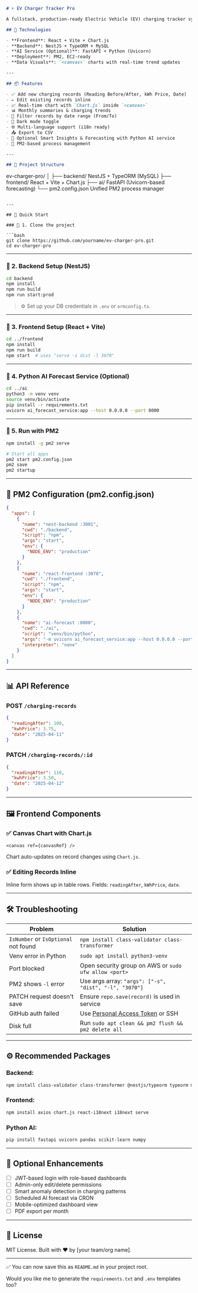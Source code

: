 

```md
# ⚡ EV Charger Tracker Pro

A fullstack, production-ready Electric Vehicle (EV) charging tracker system — built to track, visualize, and intelligently forecast your EV charging sessions.

## 🔧 Technologies

- **Frontend**: React + Vite + Chart.js
- **Backend**: NestJS + TypeORM + MySQL
- **AI Service (Optional)**: FastAPI + Python (Uvicorn)
- **Deployment**: PM2, EC2-ready
- **Data Visuals**: `<canvas>` charts with real-time trend updates

---

## 📦 Features

- ✅ Add new charging records (Reading Before/After, kWh Price, Date)
- ✏️ Edit existing records inline
- 📈 Real-time chart with `Chart.js` inside `<canvas>`
- 📊 Monthly summaries & charging trends
- 📅 Filter records by date range (From/To)
- 🌙 Dark mode toggle
- 🌐 Multi-language support (i18n ready)
- 📤 Export to CSV
- 🧠 Optional Smart Insights & Forecasting with Python AI service
- 🚀 PM2-based process management

---

## 📁 Project Structure

```
ev-charger-pro/
│
├── backend/          NestJS + TypeORM (MySQL)
├── frontend/         React + Vite + Chart.js
├── ai/               FastAPI (Uvicorn-based forecasting)
└── pm2.config.json   Unified PM2 process manager
```

---

## 🚀 Quick Start

### 🔹 1. Clone the project

```bash
git clone https://github.com/yourname/ev-charger-pro.git
cd ev-charger-pro
```

---

### 🔹 2. Backend Setup (NestJS)

```bash
cd backend
npm install
npm run build
npm run start:prod
```

> ⚙️ Set up your DB credentials in `.env` or `ormconfig.ts`.

---

### 🔹 3. Frontend Setup (React + Vite)

```bash
cd ../frontend
npm install
npm run build
npm start  # uses "serve -s dist -l 3070"
```

---

### 🔹 4. Python AI Forecast Service (Optional)

```bash
cd ../ai
python3 -m venv venv
source venv/bin/activate
pip install -r requirements.txt
uvicorn ai_forecast_service:app --host 0.0.0.0 --port 8000
```

---

### 🔹 5. Run with PM2

```bash
npm install -g pm2 serve

# Start all apps
pm2 start pm2.config.json
pm2 save
pm2 startup
```

---

## 🔧 PM2 Configuration (pm2.config.json)

```json
{
  "apps": [
    {
      "name": "nest-backend :3001",
      "cwd": "./backend",
      "script": "npm",
      "args": "start",
      "env": {
        "NODE_ENV": "production"
      }
    },
    {
      "name": "react-frontend :3070",
      "cwd": "./frontend",
      "script": "npm",
      "args": "start",
      "env": {
        "NODE_ENV": "production"
      }
    },
    {
      "name": "ai-forecast :8000",
      "cwd": "./ai",
      "script": "venv/bin/python",
      "args": "-m uvicorn ai_forecast_service:app --host 0.0.0.0 --port 8000",
      "interpreter": "none"
    }
  ]
}
```

---

## 📊 API Reference

### POST `/charging-records`

```json
{
  "readingAfter": 100,
  "kwhPrice": 3.75,
  "date": "2025-04-11"
}
```

### PATCH `/charging-records/:id`

```json
{
  "readingAfter": 110,
  "kwhPrice": 3.50,
  "date": "2025-04-12"
}
```

---

## 🖼 Frontend Components

### ✅ Canvas Chart with Chart.js

```tsx
<canvas ref={canvasRef} />
```

Chart auto-updates on record changes using `Chart.js`.

### ✅ Editing Records Inline

Inline form shows up in table rows. Fields: `readingAfter`, `kWhPrice`, `date`.

---

## 🛠 Troubleshooting

| Problem | Solution |
|--------|----------|
| `IsNumber` or `IsOptional` not found | `npm install class-validator class-transformer` |
| Venv error in Python | `sudo apt install python3-venv` |
| Port blocked | Open security group on AWS or `sudo ufw allow <port>` |
| PM2 shows `-l` error | Use args array: `"args": ["-s", "dist", "-l", "3070"]` |
| PATCH request doesn't save | Ensure `repo.save(record)` is used in service |
| GitHub auth failed | Use [Personal Access Token](https://github.com/settings/tokens) or SSH |
| Disk full | Run `sudo apt clean && pm2 flush && pm2 delete all` |

---

## ⚙️ Recommended Packages

### Backend:

```bash
npm install class-validator class-transformer @nestjs/typeorm typeorm mysql
```

### Frontend:

```bash
npm install axios chart.js react-i18next i18next serve
```

### Python AI:

```bash
pip install fastapi uvicorn pandas scikit-learn numpy
```

---

## 🔐 Optional Enhancements

- [ ] JWT-based login with role-based dashboards
- [ ] Admin-only edit/delete permissions
- [ ] Smart anomaly detection in charging patterns
- [ ] Scheduled AI forecast via CRON
- [ ] Mobile-optimized dashboard view
- [ ] PDF export per month

---

## 📜 License

MIT License. Built with ❤️ by [your team/org name].


---

✅ You can now save this as `README.md` in your project root.

Would you like me to generate the `requirements.txt` and `.env` templates too?
